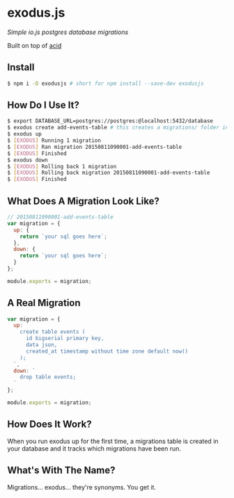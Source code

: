 # exodus.js
_Simple io.js postgres database migrations_

Built on top of [acid](https://github.com/swlkr/acid)

## Install

```bash
$ npm i -D exodusjs # short for npm install --save-dev exodusjs
```

## How Do I Use It?

```bash
$ export DATABASE_URL=postgres://postgres:@localhost:5432/database
$ exodus create add-events-table # this creates a migrations/ folder in the current directory along with a new migration file!
$ exodus up
$ [EXODUS] Running 1 migration
$ [EXODUS] Ran migration 20150811090001-add-events-table
$ [EXODUS] Finished
$ exodus down
$ [EXODUS] Rolling back 1 migration
$ [EXODUS] Rolling back migration 20150811090001-add-events-table
$ [EXODUS] Finished
```

## What Does A Migration Look Like?

```js
// 20150811090001-add-events-table
var migration = {
  up: {
    return `your sql goes here`;
  },
  down: {
    return `your sql goes here`;
  }
};

module.exports = migration;
```

## A Real Migration

```js
var migration = {
  up: `
    create table events (
      id bigserial primary key,
      data json,
      created_at timestamp without time zone default now()
    );
  `,
  down: `
    drop table events;
  `
};

module.exports = migration;
```

## How Does It Work?

When you run exodus up for the first time, a migrations table is created in your database and it tracks which migrations have been run.

## What's With The Name?

Migrations... exodus... they're synonyms. You get it.
